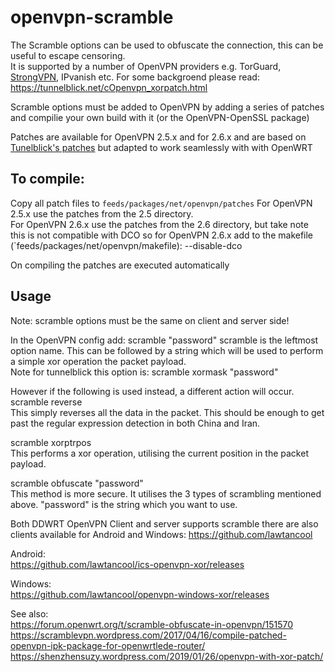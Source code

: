 # openvpn-scramble

The Scramble options can be used to obfuscate the connection, this can be useful to escape censoring.  
It is supported by a number of OpenVPN providers e.g. TorGuard, [StrongVPN](https://blog.strongvpn.com/strongvpn-scramble/), IPvanish etc.
For some backgroend please read: https://tunnelblick.net/cOpenvpn_xorpatch.html  

Scramble options must be added to OpenVPN by adding a series of patches and compilie your own build with it (or the OpenVPN-OpenSSL package)

Patches are available for OpenVPN 2.5.x and for 2.6.x and are based on [Tunelblick's patches](https://github.com/Tunnelblick/Tunnelblick/tree/master/third_party/sources/openvpn) but adapted to work seamlessly with with OpenWRT

## To compile:
Copy all patch files to `feeds/packages/net/openvpn/patches`
For OpenVPN 2.5.x use the patches from the 2.5 directory.  
For OpenVPN 2.6.x use the patches from the 2.6 directory, but take note this is not compatible with DCO so for OpenVPN 2.6.x add to the makefile (`feeds/packages/net/openvpn/makefile): --disable-dco  

On compiling the patches are executed automatically

## Usage
Note: scramble options must be the same on client and server side!

In the OpenVPN config add:
scramble "password"
scramble is the leftmost option name. This can be followed by a string which will be used to perform a simple xor operation the packet payload.  
Note for tunnelblick this option is:
scramble xormask "password"

However if the following is used instead, a different action will occur.
scramble reverse  
This simply reverses all the data in the packet. This should be enough to get past the regular expression detection in both China and Iran.  

scramble xorptrpos  
This performs a xor operation, utilising the current position in the packet payload.

scramble obfuscate "password"  
This method is more secure. It utilises the 3 types of scrambling mentioned above. "password" is the string which you want to use.

Both DDWRT OpenVPN Client and server supports scramble there are also clients available for Android and Windows:
https://github.com/lawtancool

Android:  
https://github.com/lawtancool/ics-openvpn-xor/releases

Windows:  
https://github.com/lawtancool/openvpn-windows-xor/releases

See also:  
https://forum.openwrt.org/t/scramble-obfuscate-in-openvpn/151570  
https://scramblevpn.wordpress.com/2017/04/16/compile-patched-openvpn-ipk-package-for-openwrtlede-router/   
https://shenzhensuzy.wordpress.com/2019/01/26/openvpn-with-xor-patch/  




